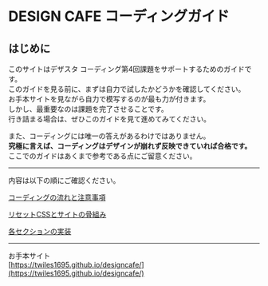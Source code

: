 # DESIGN CAFE コーディングガイド

## はじめに

このサイトはデザスタ コーディング第4回課題をサポートするためのガイドです。<br>
このガイドを見る前に、まずは自力で試したかどうかを確認してください。<br>
お手本サイトを見ながら自力で模写するのが最も力が付きます。<br>
しかし、最重要なのは課題を完了させることです。<br>
行き詰まる場合は、ぜひこのガイドを見て進めてみてください。<br>

また、コーディングには唯一の答えがあるわけではありません。<br>
**究極に言えば、コーディングはデザインが崩れず反映できていれば合格です。**<br>
ここでのガイドはあくまで参考である点にご留意ください。

---

内容は以下の順にご確認ください。

[コーディングの流れと注意事項](flow.md)

[リセットCSSとサイトの骨組み](common.md)

[各セクションの実装](section.md)

---
お手本サイト<br>
[https://twiles1695.github.io/designcafe/](https://twiles1695.github.io/designcafe/)